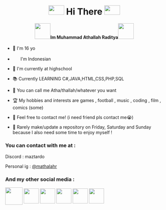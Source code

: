 <h1 align="center"><img src="https://media1.tenor.com/m/VHsiL8B8P0wAAAAC/shincore-wave-emoji.gif" height="30" width="50"> Hi There <img src="https://media1.tenor.com/m/VHsiL8B8P0wAAAAC/shincore-wave-emoji.gif" height="30" width="50"></h1>
<h4 align="center"><img src="https://media.tenor.com/ax1MmuY9BYMAAAAi/vibing-aigis.gif" height="50" width="50">Im Muhammad Athallah Raditya<img src="https://media.tenor.com/sz7KS3CUyfsAAAAi/chie-satonaka.gif" height="50" width="50"> </h4>


- 🌱 I'm 16 yo

- <img src="https://media.tenor.com/JryLp-yWj_QAAAAj/indonesia-flags.gif" height="17" width="17"> &nbsp;I'm Indonesian

- 🏫 I'm currently at highschool

- 📚 Currently LEARNING C#,JAVA,HTML,CSS,PHP,SQL 
  
- 🤝 You can call me Atha/thallah/whatever you want

- 🏆 My hobbies and interests are games , football , music , coding , film , comics (some)
   
- 💌 Feel free to contact me! (i need friend pls contact me😭)
  
- 🎈 Rarely make/update a repository on Friday, Saturday and Sunday because I also need some time to enjoy myself !

<h3 align="left">You can contact with me at :</h3>
Discord : maztardo

Personal ig : <a href="https://www.instagram.com/mathalahr/">@mathalahr</a>
<h3 align="left">And my other social media :</h3>

<p align="left">
<a href="https://x.com/mathalahr" target="blank"><img align="center" src="https://uxwing.com/wp-content/themes/uxwing/download/brands-and-social-media/x-social-media-round-icon.png" height="55" width="55" viewBox="0 0 55 55" /></a>
<a href="https://www.facebook.com/M.AthallahRaditya" target="blank"><img align="center" src="https://raw.githubusercontent.com/gauravghongde/social-icons/9d939e1c5b7ea4a24ac39c3e4631970c0aa1b920/SVG/Color/Facebook.svg" height="48" width="48" viewBox="0 0 48 48" /></a>
<a href="https://www.instagram.com/maztard/" target="blank"><img align="center" src="https://raw.githubusercontent.com/gauravghongde/social-icons/9d939e1c5b7ea4a24ac39c3e4631970c0aa1b920/SVG/Color/Instagram.svg" height="48" width="48" viewBox="0 0 48 48" /></a>
<a href="https://www.youtube.com/@mathalahr" target="blank"><img align="center" src="https://raw.githubusercontent.com/gauravghongde/social-icons/9d939e1c5b7ea4a24ac39c3e4631970c0aa1b920/SVG/Color/Youtube.svg" height="48" width="48" viewBox="0 0 48 48" /></a>
<a href="https://open.spotify.com/user/5dmmh3w3vb0dfrh7cr9j05sjn?si=OeJKyrGFRK-ersgWRu_-yA" target="blank"><img align="center" src="https://www.vectorlogo.zone/logos/spotify/spotify-icon.svg" height="48" width="48" viewBox="0 0 48 48" /></a>
<a href="https://www.tiktok.com/@monkeylayingeggs" target="blank"><img align="center" src="https://www.svgrepo.com/show/452114/tiktok.svg" height="48" width="48" viewBox="0 0 48 48" /></a>
  
</p>

